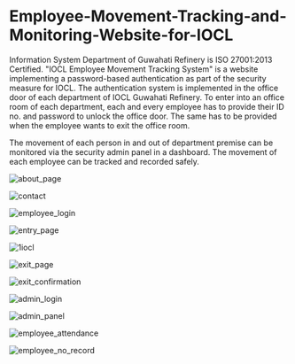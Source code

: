 # Employee-Movement-Tracking-and-Monitoring-Website-for-IOCL
Information System Department of Guwahati Refinery is ISO 27001:2013 Certified. "IOCL Employee Movement Tracking System" is a website implementing a password-based authentication as part of the security measure for IOCL. The authentication system is implemented in the office door of each department of IOCL Guwahati Refinery. To enter into an office room of each department, each and every employee has to provide their ID no. and password to unlock the office door. The same has to be provided when the employee wants to exit the office room. 

The movement of each person in and out of department premise can be monitored via the security admin panel in a dashboard. The movement of each employee can be tracked and recorded safely.

![about_page](https://user-images.githubusercontent.com/77850791/133883015-65fb52b4-3a42-4408-9f71-434dee71e7dd.png)

![contact](https://user-images.githubusercontent.com/77850791/131459926-a07424e9-bc7c-47ed-a528-321d488f6f35.png)

![employee_login](https://user-images.githubusercontent.com/77850791/131459959-6b4f6ef4-41b4-498d-a427-a07e372033b3.png)

![entry_page](https://user-images.githubusercontent.com/77850791/131459976-b68b58b2-fcaa-4f23-86e2-7e92cfa75608.png)


![1iocl](https://user-images.githubusercontent.com/86364520/188308343-deab43fd-e641-44d9-a13b-009b631af875.jpg)

![exit_page](https://user-images.githubusercontent.com/77850791/131460021-6efb03f2-45ff-4f41-83a9-b08e37328a38.png)

![exit_confirmation](https://user-images.githubusercontent.com/77850791/131459981-71eb9bee-98bb-493b-b5a9-04f5bcc06dfe.png)

![admin_login](https://user-images.githubusercontent.com/77850791/131459916-a73fe56b-04b7-414a-9977-b71dba8df039.png)

![admin_panel](https://user-images.githubusercontent.com/77850791/131459923-3b56fe77-244b-4f92-a951-9309de635c8f.png)

![employee_attendance](https://user-images.githubusercontent.com/77850791/131459955-67cf9388-517b-4419-8abf-582908cd3886.png)

![employee_no_record](https://user-images.githubusercontent.com/77850791/131459965-569f9ca9-2025-4afe-a0a5-a7a8ded7d436.png)
